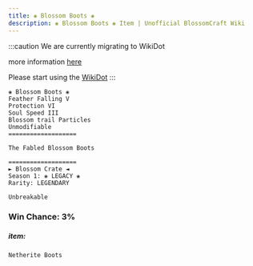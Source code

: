 ```yaml
---
title: ❀ Blossom Boots ❀
description: ❀ Blossom Boots ❀ Item | Unofficial BlossomCraft Wiki
---
```

:::caution
We are currently migrating to WikiDot

more information [here](/starter/home/)

Please start using the [WikiDot](https://unofficialblossomcraftwiki.wikidot.com/)
:::

```
❀ Blossom Boots ❀
Feather Falling V
Protection VI
Soul Speed III
Blossom trail Particles
Unmodifiable
===================

The Fabled Blossom Boots

===================
► Blossom Crate ◄
Season 1: ❀ LEGACY ❀
Rarity: LEGENDARY

Unbreakable
```
### Win Chance: 3%

##### item:
`Netherite Boots`